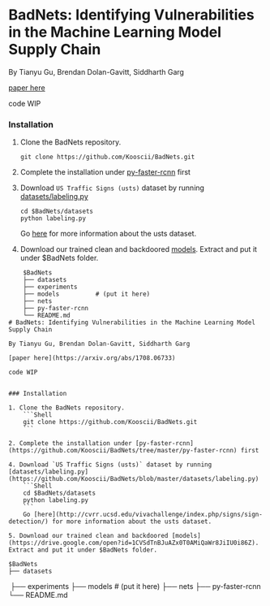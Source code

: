 # BadNets: Identifying Vulnerabilities in the Machine Learning Model Supply Chain

By Tianyu Gu, Brendan Dolan-Gavitt, Siddharth Garg

[paper here](https://arxiv.org/abs/1708.06733) 

code WIP


### Installation

1. Clone the BadNets repository.
    ```Shell
    git clone https://github.com/Kooscii/BadNets.git
    ```

2. Complete the installation under [py-faster-rcnn](https://github.com/Kooscii/BadNets/tree/master/py-faster-rcnn) first

4. Download `US Traffic Signs (usts)` dataset by running [datasets/labeling.py](https://github.com/Kooscii/BadNets/blob/master/datasets/labeling.py)
    ```Shell
    cd $BadNets/datasets
    python labeling.py
    ```
    Go [here](http://cvrr.ucsd.edu/vivachallenge/index.php/signs/sign-detection/) for more information about the usts dataset.

5. Download our trained clean and backdoored [models](https://drive.google.com/open?id=1CVSdTnBJuAZx0T0AMiQaWr8JiIU0i86Z). Extract and put it under $BadNets folder.
```
    $BadNets
    ├── datasets
    ├── experiments
    ├── models          # (put it here)
    ├── nets
    ├── py-faster-rcnn
    └── README.md
# BadNets: Identifying Vulnerabilities in the Machine Learning Model Supply Chain

By Tianyu Gu, Brendan Dolan-Gavitt, Siddharth Garg

[paper here](https://arxiv.org/abs/1708.06733) 

code WIP


### Installation

1. Clone the BadNets repository.
    ```Shell
    git clone https://github.com/Kooscii/BadNets.git
    ```

2. Complete the installation under [py-faster-rcnn](https://github.com/Kooscii/BadNets/tree/master/py-faster-rcnn) first

4. Download `US Traffic Signs (usts)` dataset by running [datasets/labeling.py](https://github.com/Kooscii/BadNets/blob/master/datasets/labeling.py)
    ```Shell
    cd $BadNets/datasets
    python labeling.py
    ```
    Go [here](http://cvrr.ucsd.edu/vivachallenge/index.php/signs/sign-detection/) for more information about the usts dataset.

5. Download our trained clean and backdoored [models](https://drive.google.com/open?id=1CVSdTnBJuAZx0T0AMiQaWr8JiIU0i86Z). Extract and put it under $BadNets folder.
```
    $BadNets
    ├── datasets
    ├── experiments
    ├── models          # (put it here)
    ├── nets
    ├── py-faster-rcnn
    └── README.md
